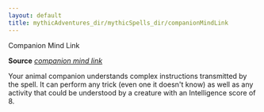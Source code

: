 ```yaml
---
layout: default
title: mythicAdventures_dir/mythicSpells_dir/companionMindLink
---
```

Companion Mind Link

**Source** [_companion mind link_](ultimateCombat_dir/spells_dir/companionMindLink#_companion-mind-link)

Your animal companion understands complex instructions transmitted by the spell. It can perform any trick (even one it doesn't know) as well as any activity that could be understood by a creature with an Intelligence score of 8.

